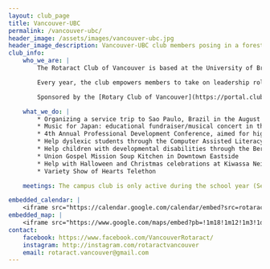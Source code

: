 ```yaml
---
layout: club_page
title: Vancouver-UBC
permalink: /vancouver-ubc/
header_image: /assets/images/vancouver-ubc.jpg
header_image_description: Vancouver-UBC club members posing in a forest
club_info:
    who_we_are: |
        The Rotaract Club of Vancouver is based at the University of British Columbia Campus. It is a student-run service club. It strives to integrate the ideas of the members and it aims to make a difference within the local community as well as in the international arena. The club is composed of a diverse student body and is very open to new and creative ideas within the contexts of professional development, community service, international service, and fundraising.

        Every year, the club empowers members to take on leadership roles heading project-driven committees. The club also strives to introduce to the members valuable community involvement opportunities which address the needs of the community as well as facilitate the personal growth of participants. The club meetings have a very friendly and positive atmosphere and they are marked by a sense of mutual respect and acceptance.

        Sponsored by the [Rotary Club of Vancouver](https://portal.clubrunner.ca/777).

    what_we_do: |
        * Organizing a service trip to Sao Paulo, Brazil in the August of 2011 with the Rotaract Club of Ancheita
        * Music for Japan: educational fundraiser/musical concert in the spring of 2011 to raise awareness about the earthquake in Japan
        * 4th Annual Professional Development Conference, aimed for high school and university students
        * Help dyslexic students through the Computer Assisted Literacy Solution (CALS) Program
        * Help children with developmental disabilities through the Berwick Program
        * Union Gospel Mission Soup Kitchen in Downtown Eastside
        * Help with Halloween and Christmas celebrations at Kiwassa Neighbourhood House
        * Variety Show of Hearts Telethon

    meetings: The campus club is only active during the school year (September to April). We meet once every week at the UBC Vancouver Point Grey campus and the meeting time varies from school term to school term based on the availability of its members.

embedded_calendar: |
    <iframe src="https://calendar.google.com/calendar/embed?src=rotaract.vancouver%40gmail.com&amp;ctz=America/Vancouver" style="border: 0" scrolling="no" width="800" height="600" frameborder="0"></iframe>
embedded_map: |
    <iframe src="https://www.google.com/maps/embed?pb=!1m18!1m12!1m3!1d41654.590966915945!2d-123.21016731140024!3d49.268591158304034!2m3!1f0!2f0!3f0!3m2!1i1024!2i768!4f13.1!3m3!1m2!1s0x548672cc2fd41e03%3A0xc79dd4e7732aa2f3!2sThe+University+of+British+Columbia!5e0!3m2!1sen!2sca!4v1512919696799" style="border: 0px none; pointer-events: none;" allowfullscreen="" width="600" height="600" frameborder="0"></iframe>
contact:
    facebook: https://www.facebook.com/VancouverRotaract/
    instagram: http://instagram.com/rotaractvancouver
    email: rotaract.vancouver@gmail.com
---
```

